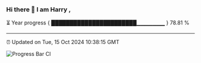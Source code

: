 ### Hi there 👋 I am Harry , 

⏳ Year progress { ███████████████████████▁▁▁▁▁▁▁ } 78.81 %

---

⏰ Updated on Tue, 15 Oct 2024 10:38:15 GMT

![Progress Bar CI](https://github.com/duykhang68/duykhang68/workflows/Progress%20Bar%20CI/badge.svg)
